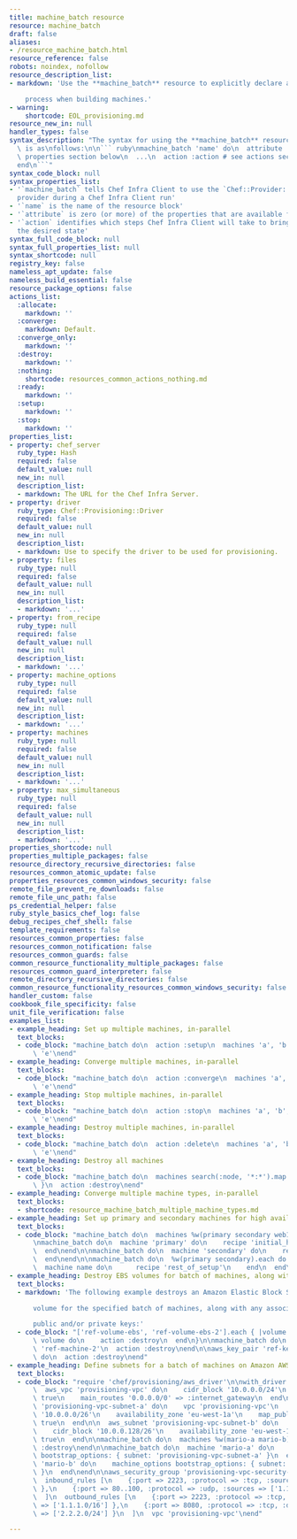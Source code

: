 ```yaml
---
title: machine_batch resource
resource: machine_batch
draft: false
aliases:
- /resource_machine_batch.html
resource_reference: false
robots: noindex, nofollow
resource_description_list:
- markdown: 'Use the **machine_batch** resource to explicitly declare a parallel

    process when building machines.'
- warning:
    shortcode: EOL_provisioning.md
resource_new_in: null
handler_types: false
syntax_description: "The syntax for using the **machine_batch** resource in a recipe\
  \ is as\nfollows:\n\n``` ruby\nmachine_batch 'name' do\n  attribute 'value' # see\
  \ properties section below\n  ...\n  action :action # see actions section below\n\
  end\n```"
syntax_code_block: null
syntax_properties_list:
- '`machine_batch` tells Chef Infra Client to use the `Chef::Provider::MachineBatch`
  provider during a Chef Infra Client run'
- '`name` is the name of the resource block'
- '`attribute` is zero (or more) of the properties that are available for this resource'
- '`action` identifies which steps Chef Infra Client will take to bring the node into
  the desired state'
syntax_full_code_block: null
syntax_full_properties_list: null
syntax_shortcode: null
registry_key: false
nameless_apt_update: false
nameless_build_essential: false
resource_package_options: false
actions_list:
  :allocate:
    markdown: ''
  :converge:
    markdown: Default.
  :converge_only:
    markdown: ''
  :destroy:
    markdown: ''
  :nothing:
    shortcode: resources_common_actions_nothing.md
  :ready:
    markdown: ''
  :setup:
    markdown: ''
  :stop:
    markdown: ''
properties_list:
- property: chef_server
  ruby_type: Hash
  required: false
  default_value: null
  new_in: null
  description_list:
  - markdown: The URL for the Chef Infra Server.
- property: driver
  ruby_type: Chef::Provisioning::Driver
  required: false
  default_value: null
  new_in: null
  description_list:
  - markdown: Use to specify the driver to be used for provisioning.
- property: files
  ruby_type: null
  required: false
  default_value: null
  new_in: null
  description_list:
  - markdown: '...'
- property: from_recipe
  ruby_type: null
  required: false
  default_value: null
  new_in: null
  description_list:
  - markdown: '...'
- property: machine_options
  ruby_type: null
  required: false
  default_value: null
  new_in: null
  description_list:
  - markdown: '...'
- property: machines
  ruby_type: null
  required: false
  default_value: null
  new_in: null
  description_list:
  - markdown: '...'
- property: max_simultaneous
  ruby_type: null
  required: false
  default_value: null
  new_in: null
  description_list:
  - markdown: '...'
properties_shortcode: null
properties_multiple_packages: false
resource_directory_recursive_directories: false
resources_common_atomic_update: false
properties_resources_common_windows_security: false
remote_file_prevent_re_downloads: false
remote_file_unc_path: false
ps_credential_helper: false
ruby_style_basics_chef_log: false
debug_recipes_chef_shell: false
template_requirements: false
resources_common_properties: false
resources_common_notification: false
resources_common_guards: false
common_resource_functionality_multiple_packages: false
resources_common_guard_interpreter: false
remote_directory_recursive_directories: false
common_resource_functionality_resources_common_windows_security: false
handler_custom: false
cookbook_file_specificity: false
unit_file_verification: false
examples_list:
- example_heading: Set up multiple machines, in-parallel
  text_blocks:
  - code_block: "machine_batch do\n  action :setup\n  machines 'a', 'b', 'c', 'd',\
      \ 'e'\nend"
- example_heading: Converge multiple machines, in-parallel
  text_blocks:
  - code_block: "machine_batch do\n  action :converge\n  machines 'a', 'b', 'c', 'd',\
      \ 'e'\nend"
- example_heading: Stop multiple machines, in-parallel
  text_blocks:
  - code_block: "machine_batch do\n  action :stop\n  machines 'a', 'b', 'c', 'd',\
      \ 'e'\nend"
- example_heading: Destroy multiple machines, in-parallel
  text_blocks:
  - code_block: "machine_batch do\n  action :delete\n  machines 'a', 'b', 'c', 'd',\
      \ 'e'\nend"
- example_heading: Destroy all machines
  text_blocks:
  - code_block: "machine_batch do\n  machines search(:node, '*:*').map { |n| n.name\
      \ }\n  action :destroy\nend"
- example_heading: Converge multiple machine types, in-parallel
  text_blocks:
  - shortcode: resource_machine_batch_multiple_machine_types.md
- example_heading: Set up primary and secondary machines for high availability
  text_blocks:
  - code_block: "machine_batch do\n  machines %w(primary secondary web1 web2)\nend\n\
      \nmachine_batch do\n  machine 'primary' do\n    recipe 'initial_ha_setup'\n\
      \  end\nend\n\nmachine_batch do\n  machine 'secondary' do\n    recipe 'initial_ha_setup'\n\
      \  end\nend\n\nmachine_batch do\n  %w(primary secondary).each do |name|\n  \
      \  machine name do\n      recipe 'rest_of_setup'\n    end\n  end\nend"
- example_heading: Destroy EBS volumes for batch of machines, along with keys
  text_blocks:
  - markdown: 'The following example destroys an Amazon Elastic Block Store (EBS)

      volume for the specified batch of machines, along with any associated

      public and/or private keys:'
  - code_block: "['ref-volume-ebs', 'ref-volume-ebs-2'].each { |volume|\n  aws_ebs_volume\
      \ volume do\n    action :destroy\n  end\n}\n\nmachine_batch do\n  machines 'ref-machine-1',\
      \ 'ref-machine-2'\n  action :destroy\nend\n\naws_key_pair 'ref-key-pair-ebs'\
      \ do\n  action :destroy\nend"
- example_heading: Define subnets for a batch of machines on Amazon AWS
  text_blocks:
  - code_block: "require 'chef/provisioning/aws_driver'\n\nwith_driver 'aws::eu-west-1'\n\
      \  aws_vpc 'provisioning-vpc' do\n    cidr_block '10.0.0.0/24'\n    internet_gateway\
      \ true\n    main_routes '0.0.0.0/0' => :internet_gateway\n  end\n\n  aws_subnet\
      \ 'provisioning-vpc-subnet-a' do\n    vpc 'provisioning-vpc'\n    cidr_block\
      \ '10.0.0.0/26'\n    availability_zone 'eu-west-1a'\n    map_public_ip_on_launch\
      \ true\n  end\n\n  aws_subnet 'provisioning-vpc-subnet-b' do\n    vpc 'provisioning-vpc'\n\
      \    cidr_block '10.0.0.128/26'\n    availability_zone 'eu-west-1a'\n    map_public_ip_on_launch\
      \ true\n  end\n\nmachine_batch do\n  machines %w(mario-a mario-b)\n  action\
      \ :destroy\nend\n\nmachine_batch do\n  machine 'mario-a' do\n    machine_options\
      \ bootstrap_options: { subnet: 'provisioning-vpc-subnet-a' }\n  end\n\n  machine\
      \ 'mario-b' do\n    machine_options bootstrap_options: { subnet: 'provisioning-vpc-subnet-b'\
      \ }\n  end\nend\n\naws_security_group 'provisioning-vpc-security-group' do\n\
      \  inbound_rules [\n    {:port => 2223, :protocol => :tcp, :sources => ['10.0.0.0/24']\
      \ },\n    {:port => 80..100, :protocol => :udp, :sources => ['1.1.1.0/24'] }\n\
      \  ]\n  outbound_rules [\n    {:port => 2223, :protocol => :tcp, :destinations\
      \ => ['1.1.1.0/16'] },\n    {:port => 8080, :protocol => :tcp, :destinations\
      \ => ['2.2.2.0/24'] }\n  ]\n  vpc 'provisioning-vpc'\nend"

---
```

